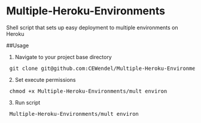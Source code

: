 Multiple-Heroku-Environments
============================

Shell script that sets up easy deployment to multiple environments on Heroku  

##Usage
1) Navigate to your project base directory
<pre> git clone git@github.com:CEWendel/Multiple-Heroku-Environments.git</pre>
2) Set execute permissions 
<pre> chmod +x Multiple-Heroku-Environments/mult_environ </pre>
3) Run script
<pre> Multiple-Heroku-Environments/mult_environ </pre>
